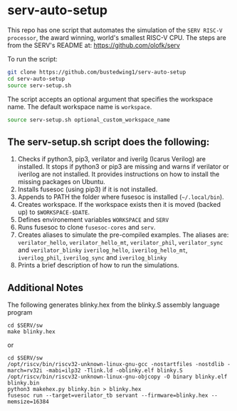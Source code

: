 # serv-auto-setup

This repo has one script that automates the simulation of the ```SERV RISC-V
processor```, the award winning, world's smallest RISC-V CPU. The steps are 
from the SERV's README at: https://github.com/olofk/serv

To run the script:

```bash
git clone https://github.com/bustedwing1/serv-auto-setup
cd serv-auto-setup
source serv-setup.sh
```

The script accepts an optional argument that specifies the workspace name. The
default workspace name is ```workspace```.

```bash
source serv-setup.sh optional_custom_workspace_name
```

The serv-setup.sh script does the following:
--------------------------------------------

1. Checks if python3, pip3, verilator and iverilg (Icarus Verilog) are
   installed. It stops if python3 or pip3 are missing and warns if verilator
   or iverilog are not installed. It provides instructions on how to install
   the missing packages on Ubuntu.
2. Installs fusesoc (using pip3) if it is not installed.
3. Appends to PATH the folder where fusesoc is installed (```~/.local/bin```).
4. Creates workspace. If the workspace exists then it is moved (backed up)
   to ```$WORKSPACE-$DATE```.
5. Defines environement variables ```WORKSPACE``` and ```SERV```
6. Runs fusesoc to clone ```fusesoc-cores``` and ```serv```.
7. Creates aliases to simulate the pre-compiled examples. The aliases are:
     ```verilator_hello```, ```verilator_hello_mt```, ```verilator_phil```, ```verilator_sync``` and ```verilator_blinky```
     ```iverilog_hello```, ```iverilog_hello_mt```, ```iverilog_phil```, ```iverilog_sync``` and ```iverilog_blinky```
8. Prints a brief description of how to run the simulations.


Additional Notes
----------------

The following generates blinky.hex from the blinky.S assembly language program

```
cd $SERV/sw
make blinky.hex
```

or

```
cd $SERV/sw
/opt/riscv/bin/riscv32-unknown-linux-gnu-gcc -nostartfiles -nostdlib -march=rv32i -mabi=ilp32 -Tlink.ld -oblinky.elf blinky.S
/opt/riscv/bin/riscv32-unknown-linux-gnu-objcopy -O binary blinky.elf blinky.bin
python3 makehex.py blinky.bin > blinky.hex
fusesoc run --target=verilator_tb servant --firmware=blinky.hex --memsize=16384
```


  
